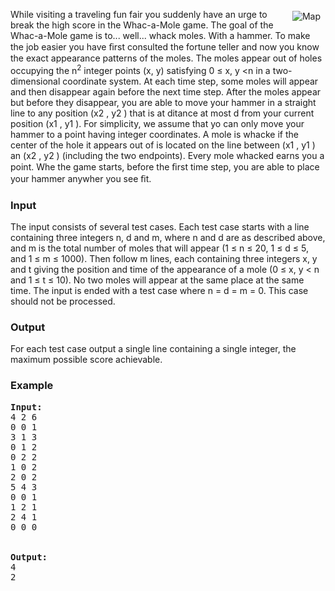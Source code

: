 <p>
<img src="/content/abhilash_i:whac" style="float: right" vspace="3" hspace="8" alt="Map">
While visiting a traveling fun fair you
suddenly have an urge to break the high
score in the Whac-a-Mole game. The goal
of the Whac-a-Mole game is to... well...
whack moles. With a hammer. To make
the job easier you have ﬁrst consulted
the fortune teller and now you know the
exact appearance patterns of the moles.
    The moles appear out of holes occupying the n<sup>2</sup> integer points (x, y) 
satisfying 0 ≤ x, y &lt;n in a 
two-dimensional coordinate system. 
At each time step, some moles will 
appear and then disappear again before 
the next time step. After the moles appear 
but before they disappear, you are able
 to move your hammer in a straight line 
to any position (x2 , y2 ) that is at ditance 
at most d from your current position (x1 , y1 ). For simplicity, we assume that yo
can only move your hammer to a point having integer coordinates. A mole is whacke
if the center of the hole it appears out of is located on the line between (x1 , y1 ) an
(x2 , y2 ) (including the two endpoints). Every mole whacked earns you a point. Whe
the game starts, before the ﬁrst time step, you are able to place your hammer anywher
you see ﬁt.



</p><h3>Input</h3>
<p>
The input consists of several test cases. Each test case starts with a line containing three
integers n, d and m, where n and d are as described above, and m is the total number
of moles that will appear 
(1 ≤ n ≤ 20, 1 ≤ d ≤ 5, and 1 ≤ m ≤ 1000). Then follow
m lines, each containing three integers x, y and t giving the position and time of the
appearance of a mole (0 ≤ x, y &lt; n and 1 ≤ t ≤ 10). No two moles will appear at the
same place at the same time.
    The input is ended with a test case where n = d = m = 0. This case should not be
processed.


</p><h3>Output</h3>
<p>For each test case output a single line containing a single integer, the maximum
possible score achievable.


</p><h3>Example</h3>

<pre><b>Input:</b>
4 2 6
0 0 1
3 1 3
0 1 2
0 2 2
1 0 2
2 0 2
5 4 3
0 0 1
1 2 1
2 4 1
0 0 0


<b>Output:</b>
4
2

</pre>